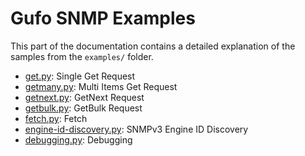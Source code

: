 # Gufo SNMP Examples

This part of the documentation contains a detailed
explanation of the samples from the `examples/` folder.

* [get.py](get.md): Single Get Request
* [getmany.py](getmany.md): Multi Items Get Request
* [getnext.py](getnext.md): GetNext Request
* [getbulk.py](getbulk.md): GetBulk Request
* [fetch.py](fetch.md): Fetch
* [engine-id-discovery.py](engine-id-discovery.md): SNMPv3 Engine ID Discovery
* [debugging.py](debugging.md): Debugging